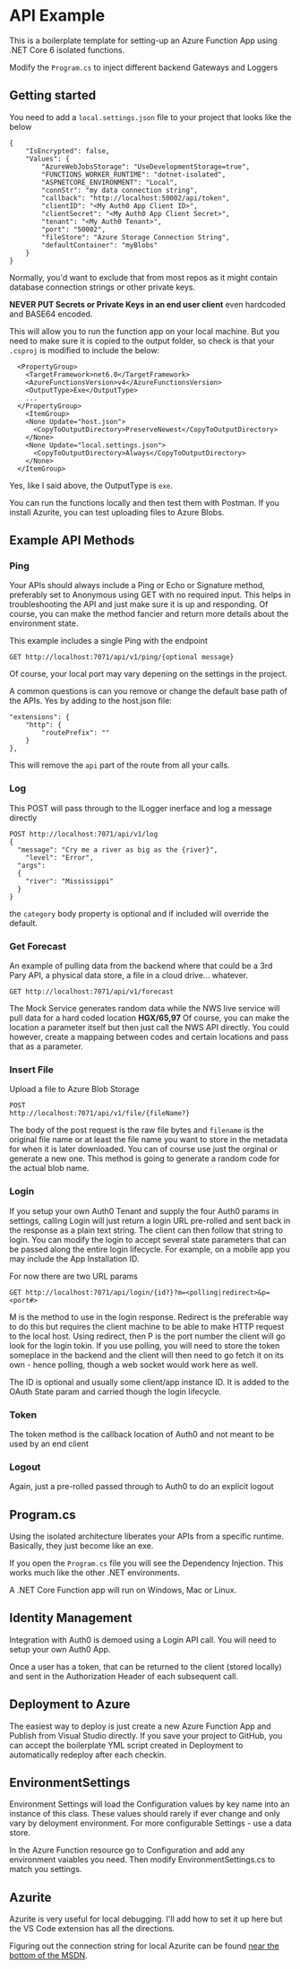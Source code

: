# API Example

This is a boilerplate template for setting-up an Azure Function App using .NET Core 6 isolated functions.

Modify the `Program.cs` to inject different backend Gateways and Loggers

## Getting started

You need to add a `local.settings.json` file to your project that looks like the below

```
{
    "IsEncrypted": false,
    "Values": {
        "AzureWebJobsStorage": "UseDevelopmentStorage=true",
        "FUNCTIONS_WORKER_RUNTIME": "dotnet-isolated",
        "ASPNETCORE_ENVIRONMENT": "Local",
        "connStr": "my data connection string",
        "callback": "http://localhost:50002/api/token",
        "clientID": "<My Auth0 App Client ID>",
        "clientSecret": "<My Auth0 App Client Secret>",
        "tenant": "<My Auth0 Tenant>",
        "port": "50002",
        "fileStore": "Azure Storage Connection String",
        "defaultContainer": "myBlobs"
    }
}
```

Normally, you'd want to exclude that from most repos as it might contain database connection strings or other private keys.

**NEVER PUT Secrets or Private Keys in an end user client** even hardcoded and BASE64 encoded.

This will allow you to run the function app on your local machine. But you need to make sure it is copied to the output folder, so check is that your `.csproj` is modified to include the below:

```
  <PropertyGroup>
    <TargetFramework>net6.0</TargetFramework>
    <AzureFunctionsVersion>v4</AzureFunctionsVersion>
    <OutputType>Exe</OutputType>
    ...
  </PropertyGroup>
    <ItemGroup>
    <None Update="host.json">
      <CopyToOutputDirectory>PreserveNewest</CopyToOutputDirectory>
    </None>
    <None Update="local.settings.json">
      <CopyToOutputDirectory>Always</CopyToOutputDirectory>
    </None>
  </ItemGroup>
```

Yes, like I said above, the OutputType is `exe`.

You can run the functions locally and then test them with Postman. If you install Azurite, you can test uploading files to Azure Blobs.

## Example API Methods

### Ping

Your APIs should always include a Ping or Echo or Signature method, preferably set to Anonymous using GET with no required input.
This helps in troubleshooting the API and just make sure it is up and responding.
Of course, you can make the method fancier and return more details about the environment state.

This example includes a single Ping with the endpoint
```
GET http://localhost:7071/api/v1/ping/{optional message}
```
Of course, your local port may vary depening on the settings in the project.

A common questions is can you remove or change the default base path of the APIs. Yes by adding to the host.json file:

```
"extensions": {
    "http": {
        "routePrefix": ""
    }
},
```

This will remove the `api` part of the route from all your calls.

### Log

This POST will pass through to the ILogger inerface and log a message directly

```
POST http://localhost:7071/api/v1/log
{
  "message": "Cry me a river as big as the {river}",
	"level": "Error",
  "args":
  {
    "river": "Mississippi"
  }
}
```
the `category` body property is optional and if included will override the default.

### Get Forecast

An example of pulling data from the backend where that could be a 3rd Pary API, a physical data store, a file in a cloud drive... whatever.

```
GET http://localhost:7071/api/v1/forecast
```

The Mock Service generates random data while the NWS live service will pull data for a hard coded location **HGX/65,97**
Of course, you can make the location a parameter itself but then just call the NWS API directly. You could however, create a mappaing between codes and certain locations and pass that as a parameter.

### Insert File

Upload a file to Azure Blob Storage

```
POST
http://localhost:7071/api/v1/file/{fileName?}
```

The body of the post request is the raw file bytes and `filename` is the original file name or at least the file name you want to store in the metadata for when it is later downloaded. You can of course use just the orginal or generate a new one. This method is going to generate a random code for the actual blob name.

### Login

If you setup your own Auth0 Tenant and supply the four Auth0 params in settings, calling Login will just return a login URL pre-rolled and sent back in the response as a plain text string. The client can then follow that string to login. You can modify the login to accept several state parameters that can be passed along the entire login lifecycle. For example, on a mobile app you may include the App Installation ID.

For now there are two URL params

```
GET http://localhost:7071/api/login/{id?}?m=<polling|redirect>&p=<port#>
```

M is the method to use in the login response. Redirect is the preferable way to do this but requires the client machine to be able to make HTTP request to the local host. Using redirect, then P is the port number the client will go look for the login tokin. If you use polling, you will need to store the token someplace in the backend and the client will then need to go fetch it on its own - hence polling, though a web socket would work here as well.

The ID is optional and usually some client/app instance ID. It is added to the OAuth State param and carried though the login lifecycle.

### Token

The token method is the callback location of Auth0 and not meant to be used by an end client

### Logout

Again, just a pre-rolled passed through to Auth0 to do an explicit logout

## Program.cs

Using the isolated architecture liberates your APIs from a specific runtime. Basically, they just become like an exe.

If you open the `Program.cs` file you will see the Dependency Injection. This works much like the other .NET environments.

A .NET Core Function app will run on Windows, Mac or Linux.

## Identity Management

Integration with Auth0 is demoed using a Login API call. You will need to setup your own Auth0 App.

Once a user has a token, that can be returned to the client (stored locally) and sent in the Authorization Header of each subsequent call.

## Deployment to Azure

The easiest way to deploy is just create a new Azure Function App and Publish from Visual Studio directly. If you save your project to GitHub, you can accept the boilerplate YML script created in Deployment to automatically redeploy after each checkin.

## EnvironmentSettings

Environment Settings will load the Configuration values by key name into an instance of this class. These values should rarely if ever change and only vary by deloyment environment. For more configurable Settings - use a data store.

In the Azure Function resource go to Configuration and add any environment vaiables you need. Then modify EnvironmentSettings.cs to match you settings.

## Azurite

Azurite is very useful for local debugging. I'll add how to set it up here but the VS Code extension has all the directions.

Figuring out the connection string for local Azurite can be found [near the bottom of the MSDN](https://learn.microsoft.com/en-us/azure/storage/common/storage-use-azurite?tabs=visual-studio).